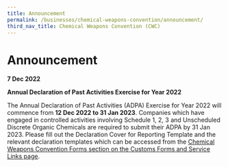 ```yaml
---
title: Announcement
permalink: /businesses/chemical-weapons-convention/announcement/
third_nav_title: Chemical Weapons Convention (CWC)
---
```

# Announcement 
  
**7 Dec 2022**

**Annual Declaration of Past Activities Exercise for Year 2022**

The Annual Declaration of Past Activities (ADPA) Exercise for Year 2022 will commence from **12 Dec 2022 to 31 Jan 2023**. Companies which have engaged in controlled activities involving Schedule 1, 2, 3 and Unscheduled Discrete Organic Chemicals are required to submit their ADPA by 31 Jan 2023. Please fill out the Declaration Cover for Reporting Template and the relevant declaration templates which can be accessed from the [Chemical Weapons Convention Forms section on the Customs Forms and Service Links page](https://www.customs.gov.sg/eservices/customs-forms-and-service-links).